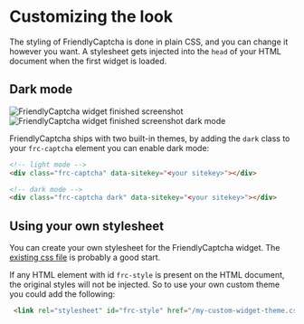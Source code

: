 # Customizing the look

The styling of FriendlyCaptcha is done in plain CSS, and you can change it however you want. A stylesheet gets injected into the `head` of your HTML document when the first widget is loaded.

## Dark mode

![FriendlyCaptcha widget finished screenshot](https://i.imgur.com/HlMY7QM.png) ![FriendlyCaptcha widget finished screenshot dark mode](https://i.imgur.com/UgqOJaB.png)

FriendlyCaptcha ships with two built-in themes, by adding the `dark` class to your `frc-captcha` element you can enable dark mode:

```html
<!-- light mode -->
<div class="frc-captcha" data-sitekey="<your sitekey>"></div>

<!-- dark mode -->
<div class="frc-captcha dark" data-sitekey="<your sitekey>"></div>
```


## Using your own stylesheet
You can create your own stylesheet for the FriendlyCaptcha widget. The [existing css file](https://github.com/gzuidhof/friendly-challenge/blob/master/src/styles.css) is probably a good start.

If any HTML element with id `frc-style` is present on the HTML document, the original styles will not be injected. So to use your own custom theme you could add the following:

```html
 <link rel="stylesheet" id="frc-style" href="/my-custom-widget-theme.css">
```
